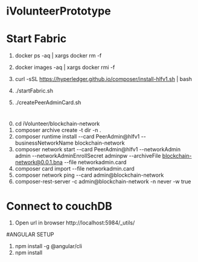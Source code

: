 # iVolunteerPrototype

# Start Fabric
1. docker ps -aq | xargs docker rm -f
2. docker images -aq | xargs docker rmi -f

3. curl -sSL https://hyperledger.github.io/composer/install-hlfv1.sh | bash
4. ./startFabric.sh
4. ./createPeerAdminCard.sh

# 


0. cd iVolunteer/blockchain-network
1. composer archive create -t dir -n .
2. composer runtime install --card PeerAdmin@hlfv1 --businessNetworkName blockchain-network
3. composer network start --card PeerAdmin@hlfv1 --networkAdmin admin --networkAdminEnrollSecret adminpw --archiveFile blockchain-network@0.0.1.bna --file networkadmin.card
4. composer card import --file networkadmin.card
5. composer network ping --card admin@blockchain-network
6. composer-rest-server -c admin@blockchain-network -n never -w true

# Connect to couchDB
1. Open url in browser http://localhost:5984/_utils/

#ANGULAR SETUP

1. npm install -g @angular/cli
2. npm install


